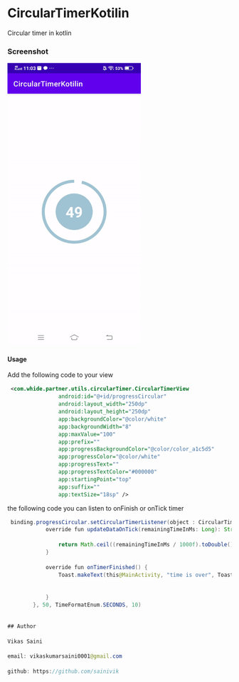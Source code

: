 # CircularTimerKotilin
Circular timer in kotlin
### Screenshot
<img src="https://github.com/sainivik/CircularTimerKotilin/blob/master/app/screenshots/circularview.gif.gif" width="300px" height="632px"/>

#### Usage

Add the following code to your view

```xml
 <com.whide.partner.utils.circularTimer.CircularTimerView
                android:id="@+id/progressCircular"
                android:layout_width="250dp"
                android:layout_height="250dp"
                app:backgroundColor="@color/white"
                app:backgroundWidth="8"
                app:maxValue="100"
                app:prefix=""
                app:progressBackgroundColor="@color/color_a1c5d5"
                app:progressColor="@color/white"
                app:progressText=""
                app:progressTextColor="#000000"
                app:startingPoint="top"
                app:suffix=""
                app:textSize="18sp" />
```

 the following code you can listen to onFinish or onTick timer

```java
 binding.progressCircular.setCircularTimerListener(object : CircularTimerListener {
            override fun updateDataOnTick(remainingTimeInMs: Long): String {

                return Math.ceil((remainingTimeInMs / 1000f).toDouble()).toString()
            }

            override fun onTimerFinished() {
                Toast.makeText(this@MainActivity, "time is over", Toast.LENGTH_LONG).show()


            }
        }, 50, TimeFormatEnum.SECONDS, 10)
```

```java

## Author

Vikas Saini

email: vikaskumarsaini0001@gmail.com

github: https://github.com/sainivik

